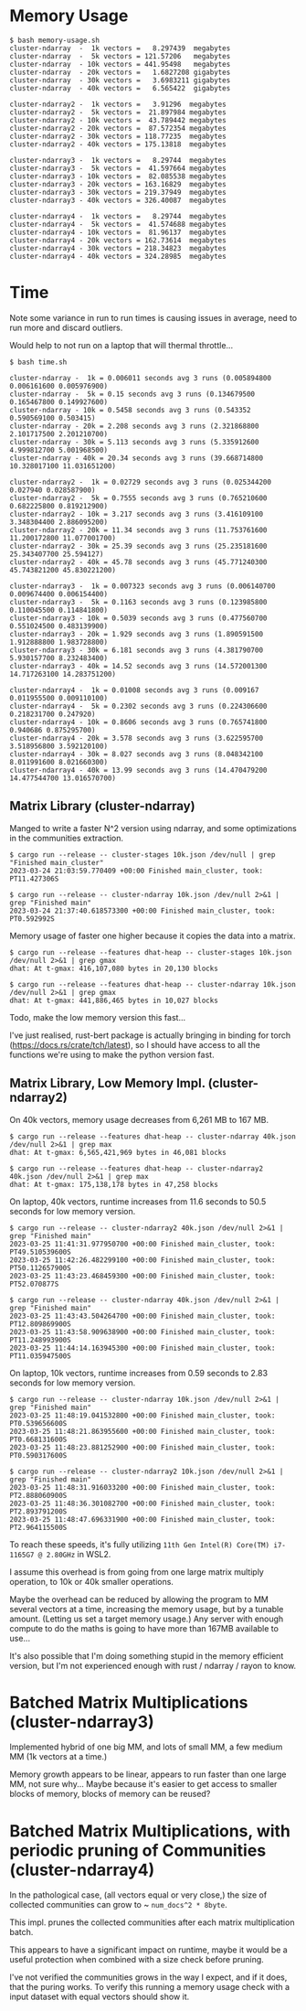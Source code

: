 # Memory Usage

```
$ bash memory-usage.sh
cluster-ndarray  -  1k vectors =   8.297439  megabytes
cluster-ndarray  -  5k vectors = 121.57206   megabytes
cluster-ndarray  - 10k vectors = 441.95498   megabytes
cluster-ndarray  - 20k vectors =   1.6827208 gigabytes
cluster-ndarray  - 30k vectors =   3.6983211 gigabytes
cluster-ndarray  - 40k vectors =   6.565422  gigabytes

cluster-ndarray2 -  1k vectors =   3.91296  megabytes
cluster-ndarray2 -  5k vectors =  21.897984 megabytes
cluster-ndarray2 - 10k vectors =  43.789442 megabytes
cluster-ndarray2 - 20k vectors =  87.572354 megabytes
cluster-ndarray2 - 30k vectors = 118.77235  megabytes
cluster-ndarray2 - 40k vectors = 175.13818  megabytes

cluster-ndarray3 -  1k vectors =   8.29744  megabytes
cluster-ndarray3 -  5k vectors =  41.597664 megabytes
cluster-ndarray3 - 10k vectors =  82.085538 megabytes
cluster-ndarray3 - 20k vectors = 163.16829  megabytes
cluster-ndarray3 - 30k vectors = 219.37949  megabytes
cluster-ndarray3 - 40k vectors = 326.40087  megabytes

cluster-ndarray4 -  1k vectors =   8.29744  megabytes
cluster-ndarray4 -  5k vectors =  41.574688 megabytes
cluster-ndarray4 - 10k vectors =  81.96137  megabytes
cluster-ndarray4 - 20k vectors = 162.73614  megabytes
cluster-ndarray4 - 30k vectors = 218.34823  megabytes
cluster-ndarray4 - 40k vectors = 324.28985  megabytes
```

# Time

Note some variance in run to run times is causing issues in average, need to run more and discard outliers. 

Would help to not run on a laptop that will thermal throttle...

```
$ bash time.sh

cluster-ndarray -  1k = 0.006011 seconds avg 3 runs (0.005894800 0.006161600 0.005976900)
cluster-ndarray -  5k = 0.15 seconds avg 3 runs (0.134679500 0.165467800 0.149927600)
cluster-ndarray - 10k = 0.5458 seconds avg 3 runs (0.543352 0.590569100 0.503415)
cluster-ndarray - 20k = 2.208 seconds avg 3 runs (2.321868800 2.101717500 2.201210700)
cluster-ndarray - 30k = 5.113 seconds avg 3 runs (5.335912600 4.999812700 5.001968500)
cluster-ndarray - 40k = 20.34 seconds avg 3 runs (39.668714800 10.328017100 11.031651200)

cluster-ndarray2 -  1k = 0.02729 seconds avg 3 runs (0.025344200 0.027940 0.028587900)
cluster-ndarray2 -  5k = 0.7555 seconds avg 3 runs (0.765210600 0.682225800 0.819212900)
cluster-ndarray2 - 10k = 3.217 seconds avg 3 runs (3.416109100 3.348304400 2.886095200)
cluster-ndarray2 - 20k = 11.34 seconds avg 3 runs (11.753761600 11.200172800 11.077001700)
cluster-ndarray2 - 30k = 25.39 seconds avg 3 runs (25.235181600 25.343407700 25.594127)
cluster-ndarray2 - 40k = 45.78 seconds avg 3 runs (45.771240300 45.743821200 45.830221200)

cluster-ndarray3 -  1k = 0.007323 seconds avg 3 runs (0.006140700 0.009674400 0.006154400)
cluster-ndarray3 -  5k = 0.1163 seconds avg 3 runs (0.123985800 0.110045500 0.114841800)
cluster-ndarray3 - 10k = 0.5039 seconds avg 3 runs (0.477560700 0.551024500 0.483139900)
cluster-ndarray3 - 20k = 1.929 seconds avg 3 runs (1.890591500 1.912888800 1.983728800)
cluster-ndarray3 - 30k = 6.181 seconds avg 3 runs (4.381790700 5.930157700 8.232483400)
cluster-ndarray3 - 40k = 14.52 seconds avg 3 runs (14.572001300 14.717263100 14.283751200)

cluster-ndarray4 -  1k = 0.01008 seconds avg 3 runs (0.009167 0.011955500 0.009110100)
cluster-ndarray4 -  5k = 0.2302 seconds avg 3 runs (0.224306600 0.218231700 0.247920)
cluster-ndarray4 - 10k = 0.8606 seconds avg 3 runs (0.765741800 0.940686 0.875295700)
cluster-ndarray4 - 20k = 3.578 seconds avg 3 runs (3.622595700 3.518956800 3.592120100)
cluster-ndarray4 - 30k = 8.027 seconds avg 3 runs (8.048342100 8.011991600 8.021660300)
cluster-ndarray4 - 40k = 13.99 seconds avg 3 runs (14.470479200 14.477544700 13.016570700)
```

## Matrix Library (cluster-ndarray)

Manged to write a faster N^2 version using ndarray, and some optimizations in the communities extraction.

```
$ cargo run --release -- cluster-stages 10k.json /dev/null | grep "Finished main_cluster"
2023-03-24 21:03:59.770409 +00:00 Finished main_cluster, took: PT11.427306S

$ cargo run --release -- cluster-ndarray 10k.json /dev/null 2>&1 | grep "Finished main"
2023-03-24 21:37:40.618573300 +00:00 Finished main_cluster, took: PT0.592992S
```

Memory usage of faster one higher because it copies the data into a matrix.

```
$ cargo run --release --features dhat-heap -- cluster-stages 10k.json /dev/null 2>&1 | grep gmax
dhat: At t-gmax: 416,107,080 bytes in 20,130 blocks

$ cargo run --release --features dhat-heap -- cluster-ndarray 10k.json /dev/null 2>&1 | grep gmax
dhat: At t-gmax: 441,886,465 bytes in 10,027 blocks
```

Todo, make the low memory version this fast...

I've just realised, rust-bert package is actually bringing in binding for torch (https://docs.rs/crate/tch/latest),
so I should have access to all the functions we're using to make the python version fast.

## Matrix Library, Low Memory Impl. (cluster-ndarray2)

On 40k vectors, memory usage decreases from 6,261 MB to 167 MB.

```
$ cargo run --release --features dhat-heap -- cluster-ndarray 40k.json /dev/null 2>&1 | grep max
dhat: At t-gmax: 6,565,421,969 bytes in 46,081 blocks

$ cargo run --release --features dhat-heap -- cluster-ndarray2 40k.json /dev/null 2>&1 | grep max
dhat: At t-gmax: 175,138,178 bytes in 47,258 blocks
```

On laptop, 40k vectors, runtime increases from 11.6 seconds to 50.5 seconds for low memory version.

```
$ cargo run --release -- cluster-ndarray2 40k.json /dev/null 2>&1 | grep "Finished main"
2023-03-25 11:41:31.977950700 +00:00 Finished main_cluster, took: PT49.510539600S
2023-03-25 11:42:26.482299100 +00:00 Finished main_cluster, took: PT50.112657900S
2023-03-25 11:43:23.468459300 +00:00 Finished main_cluster, took: PT52.070877S

$ cargo run --release -- cluster-ndarray 40k.json /dev/null 2>&1 | grep "Finished main"
2023-03-25 11:43:43.504264700 +00:00 Finished main_cluster, took: PT12.809869900S
2023-03-25 11:43:58.909638900 +00:00 Finished main_cluster, took: PT11.248993900S
2023-03-25 11:44:14.163945300 +00:00 Finished main_cluster, took: PT11.035947500S
```

On laptop, 10k vectors, runtime increases from 0.59 seconds to 2.83 seconds for low memory version.

```
$ cargo run --release -- cluster-ndarray 10k.json /dev/null 2>&1 | grep "Finished main"
2023-03-25 11:48:19.041532800 +00:00 Finished main_cluster, took: PT0.539656600S
2023-03-25 11:48:21.863955600 +00:00 Finished main_cluster, took: PT0.668131600S
2023-03-25 11:48:23.881252900 +00:00 Finished main_cluster, took: PT0.590317600S

$ cargo run --release -- cluster-ndarray2 10k.json /dev/null 2>&1 | grep "Finished main"
2023-03-25 11:48:31.916033200 +00:00 Finished main_cluster, took: PT2.888060900S
2023-03-25 11:48:36.301082700 +00:00 Finished main_cluster, took: PT2.893791200S
2023-03-25 11:48:47.696331900 +00:00 Finished main_cluster, took: PT2.964115500S
```

To reach these speeds, it's fully utilizing `11th Gen Intel(R) Core(TM) i7-1165G7 @ 2.80GHz` in WSL2.

I assume this overhead is from going from one large matrix multiply operation, to 10k or 40k smaller operations.

Maybe the overhead can be reduced by allowing the program to MM several vectors at a time, increasing the memory usage,
but by a tunable amount. (Letting us set a target memory usage.) Any server with enough compute to do the maths
is going to have more than 167MB available to use...

It's also possible that I'm doing something stupid in the memory efficient version, but I'm not experienced
enough with rust / ndarray / rayon to know.

# Batched Matrix Multiplications (cluster-ndarray3)

Implemented hybrid of one big MM, and lots of small MM, a few medium MM (1k vectors at a time.)

Memory growth appears to be linear, appears to run faster than one large MM, not sure why... Maybe because it's easier
to get access to smaller blocks of memory, blocks of memory can be reused?

# Batched Matrix Multiplications, with periodic pruning of Communities (cluster-ndarray4)

In the pathological case, (all vectors equal or very close,) the size of collected communities can grow to 
~ `num_docs^2 * 8byte`.

This impl. prunes the collected communities after each matrix multiplication batch.

This appears to have a significant impact on runtime, maybe it would be a useful protection when combined with a
size check before pruning.

I've not verified the communities grows in the way I expect, and if it does, that the puring works. To verify this
running a memory usage check with a input dataset with equal vectors should show it.


